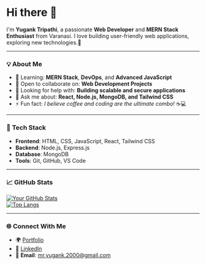 # Hi there 👋

I'm **Yugank Tripathi**, a passionate **Web Developer** and **MERN Stack Enthusiast** from Varanasi. I love building user-friendly web applications, exploring new technologies.🚀

---

### 💡 **About Me**  
- 🌱 Learning: **MERN Stack**, **DevOps**, and **Advanced JavaScript**  
- 💯 Open to collaborate on: **Web Development Projects** 
- 🤔 Looking for help with: **Building scalable and secure applications**  
- 💬 Ask me about: **React, Node.js, MongoDB, and Tailwind CSS**  
- ⚡ Fun fact: *I believe coffee and coding are the ultimate combo!* ☕💻

---

### 🔨 **Tech Stack**
- **Frontend**: HTML, CSS, JavaScript, React, Tailwind CSS  
- **Backend**: Node.js, Express.js  
- **Database**: MongoDB  
- **Tools**: Git, GitHub, VS Code  

---

### 📈 **GitHub Stats**
[![Your GitHub Stats](https://github-readme-stats.vercel.app/api?username=Yug2op&show_icons=true&theme=radical)](https://github.com/Yug2op)  
[![Top Langs](https://github-readme-stats.vercel.app/api/top-langs/?username=Yug2op&layout=compact&theme=radical)](https://github.com/Yug2op)

---

### 🌐 **Connect With Me**
- 🌍 [Portfolio](https://my-portfolio-theta-one-67.vercel.app/)  
- 💼 [LinkedIn](https://www.linkedin.com/in/yugank-tripathi-830b7a23a/)  
- 📧 **Email**: mr.yugank.2000@gmail.com
